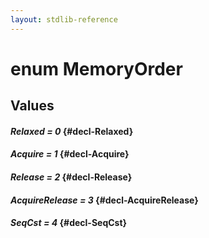 ```yaml
---
layout: stdlib-reference
---
```


# enum MemoryOrder

## Values 

#### _Relaxed = 0_ {#decl-Relaxed}
#### _Acquire = 1_ {#decl-Acquire}
#### _Release = 2_ {#decl-Release}
#### _AcquireRelease = 3_ {#decl-AcquireRelease}
#### _SeqCst = 4_ {#decl-SeqCst}
